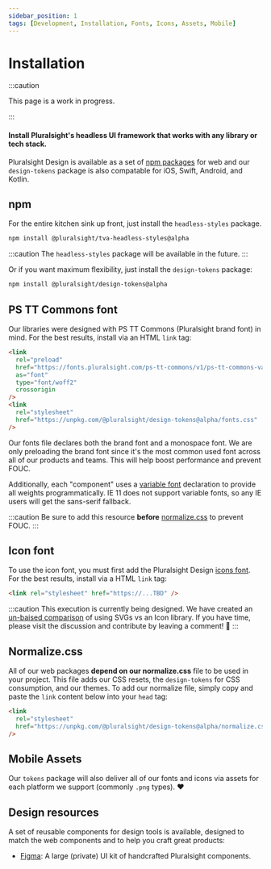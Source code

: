 ```yaml
---
sidebar_position: 1
tags: [Development, Installation, Fonts, Icons, Assets, Mobile]
---
```


# Installation

:::caution

This page is a work in progress.

:::

#### Install Pluralsight's headless UI framework that works with any library or tech stack.

Pluralsight Design is available as a set of [npm packages](https://github.com/pluralsight/tva) for web and our `design-tokens` package is also compatable for iOS, Swift, Android, and Kotlin.

## npm

For the entire kitchen sink up front, just install the `headless-styles` package.

```bash npm2yarn
npm install @pluralsight/tva-headless-styles@alpha
```

:::caution
The `headless-styles` package will be available in the future.
:::

Or if you want maximum flexibility, just install the `design-tokens` package:

```bash npm2yarn
npm install @pluralsight/design-tokens@alpha
```

## PS TT Commons font

Our libraries were designed with PS TT Commons (Pluralsight brand font) in mind. For the best results, install via an HTML `link` tag:

```html
<link
  rel="preload"
  href="https://fonts.pluralsight.com/ps-tt-commons/v1/ps-tt-commons-variable-roman.woff2"
  as="font"
  type="font/woff2"
  crossorigin
/>
<link
  rel="stylesheet"
  href="https://unpkg.com/@pluralsight/design-tokens@alpha/fonts.css"
/>
```

Our fonts file declares both the brand font and a monospace font. We are only preloading the brand font since it's the most common used font across all of our products and teams. This will help boost performance and prevent FOUC.

Additionally, each "component" uses a [variable font](https://developer.mozilla.org/en-US/docs/Web/CSS/CSS_Fonts/Variable_Fonts_Guide) declaration to provide all weights programmatically. IE 11 does not support variable fonts, so any IE users will get the sans-serif fallback.

:::caution
Be sure to add this resource **before** [normalize.css](#normalizecss) to prevent FOUC.
:::

## Icon font

To use the icon font, you must first add the Pluralsight Design [icons font](https://github.com/pluralsight/tva). For the best results, install via a HTML `link` tag:

```html
<link rel="stylesheet" href="https://...TBD" />
```

:::caution
This execution is currently being designed. We have created an [un-baised comparison](https://github.com/pluralsight/tva/discussions/70) of using SVGs vs an Icon library. If you have time, please visit the discussion and contribute by leaving a comment! 🎉
:::

## Normalize.css

All of our web packages **depend on our normalize.css** file to be used in your project. This file adds our CSS resets, the `design-tokens` for CSS consumption, and our themes. To add our normalize file, simply copy and paste the `link` content below into your `head` tag:

```html
<link
  rel="stylesheet"
  href="https://unpkg.com/@pluralsight/design-tokens@alpha/normalize.css"
/>
```

## Mobile Assets

Our `tokens` package will also deliver all of our fonts and icons via assets for each platform we support (commonly `.png` types). :heart:

## Design resources

A set of reusable components for design tools is available, designed to match the web components and to help you craft great products:

- [Figma](https://www.figma.com/file/ZmH4XsZS5WnKeo28ylM5x1/PS-Design---Web-UI-Kit-%5BALPHA%5D?node-id=1214%3A50531): A large (private) UI kit of handcrafted Pluralsight components.
